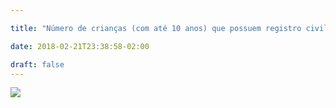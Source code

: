 ```yaml
---

title: "Número de crianças (com até 10 anos) que possuem registro civil na Paraíba"

date: 2018-02-21T23:38:58-02:00

draft: false
---
```

  <img src="https://brendhacruz.github.io/visualizacao-lab1/img/pb-tracts-threshold-lightLeg1" width="auto" height="auto">
